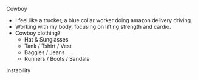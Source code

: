 
Cowboy
- I feel like a trucker, a blue collar worker doing amazon delivery driving.
- Working with my body, focusing on lifting strength and cardio.
- Cowboy clothing?
	- Hat & Sunglasses
	- Tank / Tshirt / Vest
	- Baggies / Jeans
	- Runners / Boots / Sandals

Instability